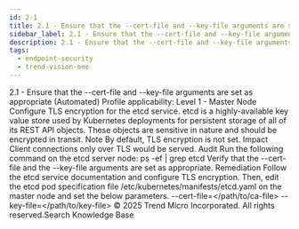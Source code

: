 ```yaml
---
id: 2-1
title: 2.1 - Ensure that the --cert-file and --key-file arguments are set as appropriate (Automated)
sidebar_label: 2.1 - Ensure that the --cert-file and --key-file arguments are set as appropriate (Automated)
description: 2.1 - Ensure that the --cert-file and --key-file arguments are set as appropriate (Automated)
tags:
  - endpoint-security
  - trend-vision-one
---
```


 2.1 - Ensure that the --cert-file and --key-file arguments are set as appropriate (Automated) Profile applicability: Level 1 - Master Node Configure TLS encryption for the etcd service. etcd is a highly-available key value store used by Kubernetes deployments for persistent storage of all of its REST API objects. These objects are sensitive in nature and should be encrypted in transit. Note By default, TLS encryption is not set. Impact Client connections only over TLS would be served. Audit Run the following command on the etcd server node: ps -ef | grep etcd Verify that the --cert-file and the --key-file arguments are set as appropriate. Remediation Follow the etcd service documentation and configure TLS encryption. Then, edit the etcd pod specification file /etc/kubernetes/manifests/etcd.yaml on the master node and set the below parameters. --cert-file=</path/to/ca-file> --key-file=</path/to/key-file> © 2025 Trend Micro Incorporated. All rights reserved.Search Knowledge Base